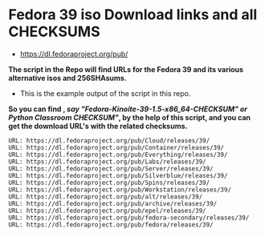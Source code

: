 
# Fedora 39 iso Download links and all CHECKSUMS
- https://dl.fedoraproject.org/pub/

**The script in the Repo will find URLs for the Fedora 39 and its various alternative isos and 256SHAsums.**
- This is the example output of the script in this repo.

**So you can find , _say "Fedora-Kinoite-39-1.5-x86_64-CHECKSUM" or Python Classroom CHECKSUM"_, by the help of this script, and you can get the download URL's with the related checksums.**
````
URL: https://dl.fedoraproject.org/pub/Cloud/releases/39/
URL: https://dl.fedoraproject.org/pub/Container/releases/39/
URL: https://dl.fedoraproject.org/pub/Everything/releases/39/
URL: https://dl.fedoraproject.org/pub/Labs/releases/39/
URL: https://dl.fedoraproject.org/pub/Server/releases/39/
URL: https://dl.fedoraproject.org/pub/Silverblue/releases/39/
URL: https://dl.fedoraproject.org/pub/Spins/releases/39/
URL: https://dl.fedoraproject.org/pub/Workstation/releases/39/
URL: https://dl.fedoraproject.org/pub/alt/releases/39/
URL: https://dl.fedoraproject.org/pub/archive/releases/39/
URL: https://dl.fedoraproject.org/pub/epel/releases/39/
URL: https://dl.fedoraproject.org/pub/fedora-secondary/releases/39/
URL: https://dl.fedoraproject.org/pub/fedora/releases/39/
````
